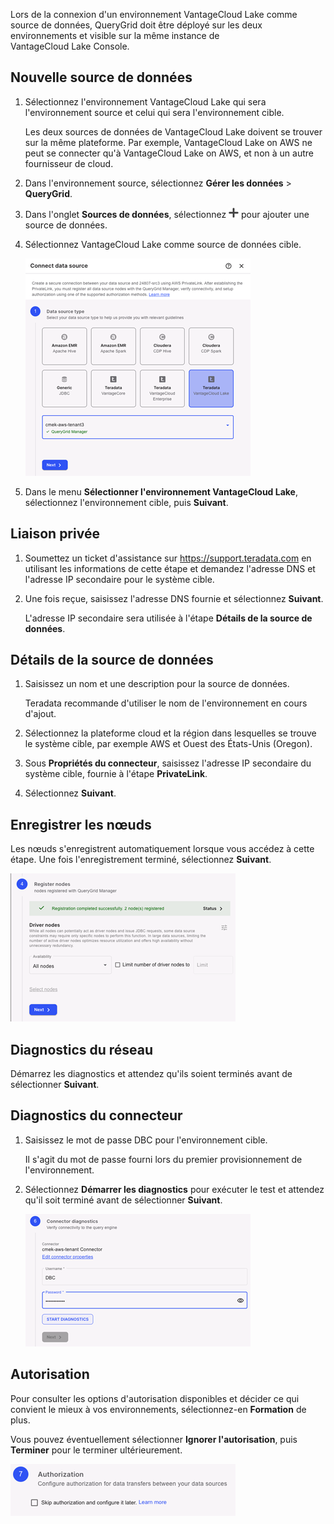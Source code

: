 Lors de la connexion d'un environnement VantageCloud Lake comme source de données, QueryGrid doit être déployé sur les deux environnements et visible sur la même instance de VantageCloud Lake Console.

Nouvelle source de données
--------------------------

1.  Sélectionnez l'environnement VantageCloud Lake qui sera l'environnement source et celui qui sera l'environnement cible.

    Les deux sources de données de VantageCloud Lake doivent se trouver sur la même plateforme. Par exemple, VantageCloud Lake on AWS ne peut se connecter qu'à VantageCloud Lake on AWS, et non à un autre fournisseur de cloud.

2.  Dans l'environnement source, sélectionnez **Gérer les données** \> **QueryGrid**.

3.  Dans l'onglet **Sources de données**, sélectionnez ![Plus sign to add](Images/gdy1625181386091.png) pour ajouter une source de données.

4.  Sélectionnez VantageCloud Lake comme source de données cible.

    ![Source de données QueryGrid](Images/euj1724287834509.png)

5.  Dans le menu **Sélectionner l'environnement VantageCloud Lake**, sélectionnez l'environnement cible, puis **Suivant**.

Liaison privée
--------------

1.  Soumettez un ticket d'assistance sur <https://support.teradata.com> en utilisant les informations de cette étape et demandez l'adresse DNS et l'adresse IP secondaire pour le système cible.

2.  Une fois reçue, saisissez l'adresse DNS fournie et sélectionnez **Suivant**.

    L'adresse IP secondaire sera utilisée à l'étape **Détails de la source de données**.

Détails de la source de données
-------------------------------

1.  Saisissez un nom et une description pour la source de données.

    Teradata recommande d'utiliser le nom de l'environnement en cours d'ajout.

2.  Sélectionnez la plateforme cloud et la région dans lesquelles se trouve le système cible, par exemple AWS et Ouest des États-Unis (Oregon).

3.  Sous **Propriétés du connecteur**, saisissez l'adresse IP secondaire du système cible, fournie à l'étape **PrivateLink**.

4.  Sélectionnez **Suivant**.

Enregistrer les nœuds
---------------------

Les nœuds s'enregistrent automatiquement lorsque vous accédez à cette étape. Une fois l'enregistrement terminé, sélectionnez **Suivant**.

![Enregistrement du nœud QueryGrid](Images/rlr1724288508418.png)

Diagnostics du réseau
---------------------

Démarrez les diagnostics et attendez qu'ils soient terminés avant de sélectionner **Suivant**.

Diagnostics du connecteur
-------------------------

1.  Saisissez le mot de passe DBC pour l'environnement cible.

    Il s'agit du mot de passe fourni lors du premier provisionnement de l'environnement.

2.  Sélectionnez **Démarrer les diagnostics** pour exécuter le test et attendez qu'il soit terminé avant de sélectionner **Suivant**.

    ![Diagnostics du connecteur QueryGrid](Images/rlm1724288803062.png)

Autorisation
------------

Pour consulter les options d'autorisation disponibles et décider ce qui convient le mieux à vos environnements, sélectionnez-en **Formation** de plus.

Vous pouvez éventuellement sélectionner **Ignorer l'autorisation**, puis **Terminer** pour le terminer ultérieurement.

![Autorisation pour le connecteur QueryGrid](Images/imr1724288993792.png)
